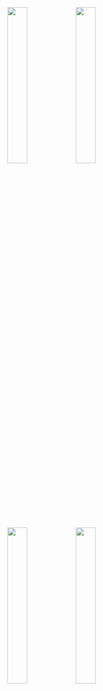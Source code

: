 <p align="center">
  <img src="https://github.com/user-attachments/assets/ad41147c-6eda-4b72-9b6a-49e6cdaa1ce8" width="30%" />
  <img src="https://github.com/user-attachments/assets/d40bc59a-0f1a-4e0c-bef3-33ce775ee624" width="30%" /><br>
  <img src="https://github.com/user-attachments/assets/fe37d1fb-280a-4cab-86e9-2b7812ca389f" width="30%" />
  <img src="https://github.com/user-attachments/assets/394f4338-ee24-43ac-9e22-e18b530bcd33" width="30%" />
</p>
